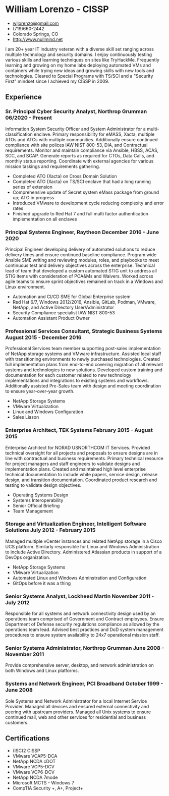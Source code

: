 <!-- Contact Details -->
# William Lorenzo - CISSP
- <wjlorenzo@gmail.com>
- (719)660-2442
- Colorado Springs, CO
- <http://www.nullmind.net>

<!-- summary -->
I am 20+ year IT industry veteran with a diverse skill set ranging across multiple technology and security domains. I enjoy continuously testing various skills and learning techniques on sites like TryHackMe. Frequently learning and growing on my home labs deploying automated VMs and containers while trying new ideas and growing skills with new tools and technologies. Cleared to Special Programs with TS/SCI and a "Security First" mindset since I achieved my CISSP in 2009.

## Experience

### <span>Sr. Principal Cyber Security Analyst, Northrop Grumman</span> <span>06/2020 - Present</span>

Information System Security Officer and System Administrator for a multi-classification enclave. Primary responsibility for eMASS, Xacta, multiple ATOs and ATCs with multiple communities. Additionally ensure continued compliance with site polices IAW NIST 800-53, DIA, and Contractual requirements. Monitor and maintain compliance via Ansible, HBSS, ACAS, SCC, and SCAP. Generate reports as required for CTOs, Data Calls, and monthly status reporting. Coordinate with external agencies for various mission taskings and requirements gathering.

* Completed ATO (Xacta) on Cross Domain Solution
* Completed ATO (Xacta) on TS/SCI enclave that had a long running series of extension
* Comprehensive update of Secret system eMass package from ground up; ATO in progress
* Introduced VMware to development cycle reducing complexity and error rates
* Finished upgrade to Red Hat 7 and full multi factor authentication implementation on all enclaves

### <span>Principal Systems Engineer, Raytheon</span> <span>December 2016 - June 2020</span>

Principal Engineer developing delivery of automated solutions to reduce delivery times and ensure continued baseline compliance. Program wide Ansible SME writing and reviewing modules, roles, and playbooks to meet continuous test and delivery objectives across the enterprise. Technical lead of team that developed a custom automated STIG unit to address all STIG items with consideration of POA&Ms and Waivers. Worked across agile teams to ensure sprint objectives remained on track in a Windows and Linux environment.

* Automation and CI/CD SME for Global Enterprise system
* Red Hat 6/7, Windows 2012/2016, Ansible, GitLab, Podman, VMware, NetApp, and Active Directory User/Administrator
* Security Compliance specialist IAW NIST 800-53
* Automation Assistant Product Owner

### <span>Professional Services Consultant, Strategic Business Systems</span> <span>August 2015 - December 2016</span>

Professional Services team member supporting post-sales implementation of NetApp storage systems and VMware infrastructure. Assisted local staff with transitioning environments to newly purchased technologies. Created full implementation plans from end-to-end covering migration of all relevant systems and technologies to new solutions. Developed custom training and documentation for each customer related to new technology implementations and integrations to existing systems and workflows. Additionally assisted Pre-Sales team with design and meeting coordination to ensure year-over-year growth.

* NetApp Storage Systems
* VMware Virtualization
* Linux and Windows Configuration
* Sales Liason

### <span>Enterprise Architect, TEK Systems</span> <span>February 2015 - August 2015</span>

Enterprise Architect for NORAD USNORTHCOM IT Services. Provided technical oversight for all projects and proposals to ensure designs are in line with contractual and business requirements. Primary technical resource for project managers and staff engineers to validate designs and implementation plans. Created and maintained high level enterprise technical documentation to include white papers, service design, release design, and transition documentation. Coordinated product research and testing to validate design objectives.

* Operating Systems Design
* Systems Interoperability
* Senior Official Briefing
* Team Management

### <span>Storage and Virtualization Engineer, Intelligent Software Solutions</span> <span>July 2012 - February 2015</span>

Managed multiple vCenter instances and related NetApp storage in a Cisco UCS platform. Similarly responsible for Linux and Windows Administration to include Active Directory. Administered Atlassian products in support of a DevOps organization.

* NetApp Storage Systems
* VMware Virtualization
* Automated Linux and Windows Adminstration and Configuration
* GitOps before it was a thing

### <span>Senior Systems Analyst, Lockheed Martin</span> <span>November 2011 - July 2012</span>

Responsible for all systems and network connectivity design used by an operations team comprised of Government and Contract employees. Ensure Department of Defense security regulations compliance as allowed by the operations team lead. Advised best practices and DoD system management procedures to ensure system availability to 24x7 operational mission staff.

### <span>Senior Systems Administrator, Northrop Grumman</span> <span>June 2008 - November 2011</span>

Provide comprehensive server, desktop, and network administration on both Windows and Linux platforms.

### <span>Systems and Network Engineer, PCI Broadband</span> <span>October 1999 - June 2008</span>

Sole Systems and Network Administrator for a local Internet Service Provider. Managed all devices and ensured external connectivity and peering with upstream providers. Managed all Unix systems to ensure continued mail, web and other services for residential and business customers.

## Certifications

* (ISC)2 CISSP
* VMware VCAP5-DCA
* NetApp NCDA cDOT
* VMware VCP5-DCV
* VMware VCP6-DCV
* NetApp NCDA 7mode
* Microsoft MCTS - Windows 7
* CompTIA Security +, A+, Project+

